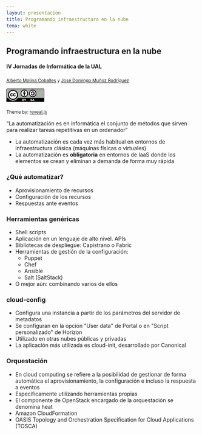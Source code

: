 ```yaml
---
layout: presentacion
title: Programando infraestructura en la nube
tema: white
---
```

<section>
  <h2>Programando infraestructura en la nube</h2>
  <h4>IV Jornadas de Informática de la UAL</h4>
  <small>
    <a href="http://albertomolina.wordpress.com">Alberto Molina Coballes</a> y
    <a href="http://www.josedomingo.org">José Domingo Muñoz Rodríguez</a>
  </small>
  <p>
    <a href="http://creativecommons.org/licenses/by-sa/3.0/">
      <img src="img/cc_by_sa.png" width="100px" border="0"/></a>
  </p>
  <p><small>Theme by: <a href="http://lab.hakim.se/reveal-js/#/">reveal.js</a></small></p>
</section>

<section>
  <q style="margin-bottom: 1em;">La automatización es en informática el conjunto de métodos que
    sirven para realizar tareas repetitivas en un ordenador</q>
  <br />
  
  <ul>
    <li>La automatización es cada vez más habitual en entornos de
      infraestructura clásica (máquinas físicas o virtuales)</li>
    <li>La automatización es <strong>obligatoria</strong> en
      entornos de IaaS donde los elementos se crean y eliminan a
      demanda de forma muy rápida</li>
  </ul>
</section>
<section>
  <h3>¿Qué automatizar?</h3>
  <ul>
    <li>Aprovisionamiento de recursos</li>
    <li>Configuración de los recursos</li>
    <li>Respuestas ante eventos</li>
  </ul>
</section>
<section>
  <h3>Herramientas genéricas</h3>
  <ul>
    <li>Shell scripts</li>
    <li>Aplicación en un lenguaje de alto nivel. APIs</li>
    <li>Bibliotecas de despliegue: Capistrano o Fabric</li>
    <li>Herramientas de gestión de la configuración:
      <ul>
	<li>Puppet</li>
	<li>Chef</li>
	<li>Ansible</li>
	<li>Salt (SaltStack)</li>
      </ul>
    </li>
    <li>O mejor aún: combinando varios de ellos</li>
  </ul>
</section>
<section>
  <h3>cloud-config</h3>
  <ul>
    <li>Configura una instancia a partir de los parámetros del
      servidor de metadatos</li>
    <li>Se configuran en la opción "User data" de Portal o en "Script
      personalizado" de Horizon</li>
    <li>Utilizado en otras nubes públicas y privadas
    <li>La aplicación más utilizada es cloud-init, desarrollado por
    Canonical</li>
  </ul>
</section>
<section>
  <h3>Orquestación</h3>
  <ul>
    <li>En cloud computing se refiere a la posibilidad de gestionar de
      forma automática el aprovisionamiento, la configuración e incluso
      la respuesta a eventos</li>
    <li>Específicamente utilizando herramientas propias</li>
    <li>El componente de OpenStack encargado de la orquestación se
      denomina heat</li>
    <li>Amazon CloudFormation</li>
    <li>OASIS Topology and Orchestration Specification for Cloud
      Applications (TOSCA)</li>
  </ul>
</section>
    
